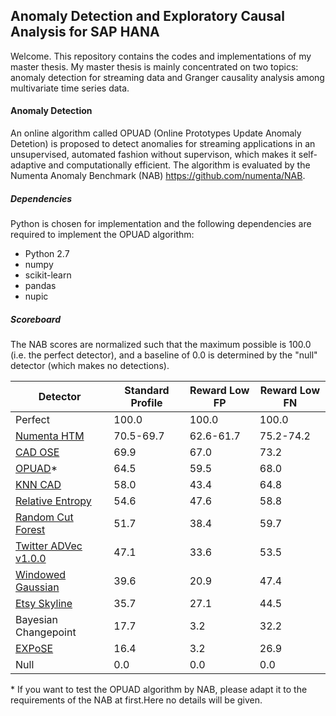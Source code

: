 Anomaly Detection and Exploratory Causal Analysis for SAP HANA 
-----------------------------
Welcome. This repository contains the codes and implementations of my master thesis. My master thesis is mainly concentrated on two topics: anomaly detection for streaming data and Granger causality analysis among multivariate time series data. 


#### Anomaly Detection
An online algorithm called OPUAD (Online Prototypes Update Anomaly Detetion) is proposed to detect anomalies for streaming applications in an unsupervised, automated fashion without supervison, which makes it self-adaptive and computationally efficient. The algorithm is evaluated by the Numenta Anomaly Benchmark (NAB) https://github.com/numenta/NAB. 

##### Dependencies
Python is chosen for implementation and the following dependencies are required to implement the OPUAD algorithm:
- Python 2.7
- numpy
- scikit-learn
- pandas
- nupic 

##### Scoreboard

The NAB scores are normalized such that the maximum possible is 100.0 (i.e. the perfect detector), and a baseline of 0.0 is determined by the "null" detector (which makes no detections).

| Detector      | Standard Profile | Reward Low FP | Reward Low FN |
|---------------|------------------|---------------|---------------|
| Perfect       | 100.0            | 100.0         | 100.0         |
| [Numenta HTM](https://github.com/numenta/nupic) | 70.5-69.7     | 62.6-61.7     | 75.2-74.2     |
| [CAD OSE](https://github.com/smirmik/CAD) | 69.9          | 67.0          | 73.2          |
| [OPUAD](https://github.com/JianqiaoJIN/master_thesis/blob/master/anomalyDetection/opuad_detector.py)* | 64.5      | 59.5        | 68.0          |
| [KNN CAD](https://github.com/numenta/NAB/tree/master/nab/detectors/knncad) | 58.0     | 43.4  | 64.8     |
| [Relative Entropy](http://www.hpl.hp.com/techreports/2011/HPL-2011-8.pdf) | 54.6 | 47.6 | 58.8 |
| [Random Cut Forest](http://proceedings.mlr.press/v48/guha16.pdf)| 51.7 | 38.4 | 59.7 |
| [Twitter ADVec v1.0.0](https://github.com/twitter/AnomalyDetection)| 47.1             | 33.6          | 53.5          |
| [Windowed Gaussian](https://github.com/numenta/NAB/blob/master/nab/detectors/gaussian/windowedGaussian_detector.py) | 39.6             | 20.9         | 47.4          |
| [Etsy Skyline](https://github.com/etsy/skyline) | 35.7             | 27.1          | 44.5          |
| Bayesian Changepoint         | 17.7              | 3.2           | 32.2           |
|  [EXPoSE](https://arxiv.org/abs/1601.06602v3)   | 16.4     | 3.2  | 26.9     |
| Null          | 0.0              | 0.0           | 0.0           |

\* If you want to test the OPUAD algorithm by NAB, please adapt it to the requirements of the NAB at first.Here no details will be given. 
